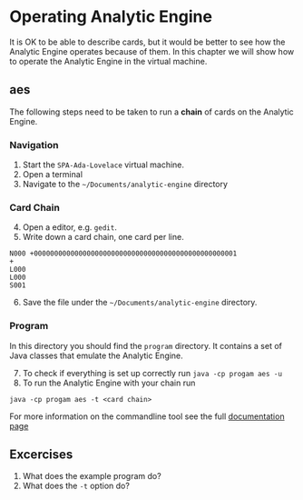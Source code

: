 Operating Analytic Engine
=========================

It is OK to be able to describe cards, but it would be better to see
how the Analytic Engine operates because of them. In this chapter we
will show how to operate the Analytic Engine in the virtual machine.

aes
---

The following steps need to be taken to run a **chain** of cards on
the Analytic Engine.

### Navigation

1. Start the `SPA-Ada-Lovelace` virtual machine.
2. Open a terminal
3. Navigate to the `~/Documents/analytic-engine` directory

### Card Chain

4. Open a editor, e.g. `gedit`.
5. Write down a card chain, one card per line.

```
N000 +00000000000000000000000000000000000000000000000001
+
L000
L000
S001
```

6. Save the file under the `~/Documents/analytic-engine` directory.

### Program

In this directory you should find the `program` directory. It contains
a set of Java classes that emulate the Analytic Engine.

7. To check if everything is set up correctly run `java -cp progam aes -u`
8. To run the Analytic Engine with your chain run

```
java -cp progam aes -t <card chain>
```

For more information on the commandline tool see the full
[documentation page][documentation]

Excercises
----------

1. What does the example program do?
2. What does the `-t` option do?

[documentation]: http://www.fourmilab.ch/babbage/cmdline.html
